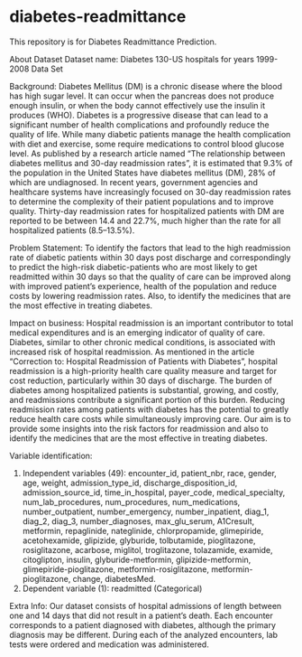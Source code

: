 # diabetes-readmittance
This repository is for Diabetes Readmittance Prediction.

About Dataset
Dataset name: Diabetes 130-US hospitals for years 1999-2008 Data Set

Background: Diabetes Mellitus (DM) is a chronic disease where the blood has high sugar level. It can occur when the pancreas does not produce enough insulin, or when the body cannot effectively use the insulin it produces (WHO). Diabetes is a progressive disease that can lead to a significant number of health complications and profoundly reduce the quality of life. While many diabetic patients manage the health complication with diet and exercise, some require medications to control blood glucose level. As published by a research article named “The relationship between diabetes mellitus and 30-day readmission rates”, it is estimated that 9.3% of the population in the United States have diabetes mellitus (DM), 28% of which are undiagnosed. In recent years, government agencies and healthcare systems have increasingly focused on 30-day readmission rates to determine the complexity of their patient populations and to improve quality. Thirty-day readmission rates for hospitalized patients with DM are reported to be between 14.4 and 22.7%, much higher than the rate for all hospitalized patients (8.5–13.5%).

Problem Statement: To identify the factors that lead to the high readmission rate of diabetic patients within 30 days post discharge and correspondingly to predict the high-risk diabetic-patients who are most likely to get readmitted within 30 days so that the quality of care can be improved along with improved patient’s experience, health of the population and reduce costs by lowering readmission rates. Also, to identify the medicines that are the most effective in treating diabetes.

Impact on business: Hospital readmission is an important contributor to total medical expenditures and is an emerging indicator of quality of care. Diabetes, similar to other chronic medical conditions, is associated with increased risk of hospital readmission. As mentioned in the article “Correction to: Hospital Readmission of Patients with Diabetes”, hospital readmission is a high-priority health care quality measure and target for cost reduction, particularly within 30 days of discharge. The burden of diabetes among hospitalized patients is substantial, growing, and costly, and readmissions contribute a significant portion of this burden. Reducing readmission rates among patients with diabetes has the potential to greatly reduce health care costs while simultaneously improving care. Our aim is to provide some insights into the risk factors for readmission and also to identify the medicines that are the most effective in treating diabetes.

Variable identification:
1. Independent variables (49): encounter_id, patient_nbr, race, gender, age, weight, admission_type_id, discharge_disposition_id, admission_source_id, time_in_hospital, payer_code, medical_specialty, num_lab_procedures, num_procedures, num_medications, number_outpatient, number_emergency, number_inpatient, diag_1, diag_2, diag_3, number_diagnoses, max_glu_serum, A1Cresult, metformin, repaglinide, nateglinide, chlorpropamide, glimepiride, acetohexamide, glipizide, glyburide, tolbutamide, pioglitazone, rosiglitazone, acarbose, miglitol, troglitazone, tolazamide, examide, citoglipton, insulin, glyburide-metformin, glipizide-metformin, glimepiride-pioglitazone, metformin-rosiglitazone, metformin-pioglitazone, change, diabetesMed.
2. Dependent variable (1): readmitted (Categorical)

Extra Info: Our dataset consists of hospital admissions of length between one and 14 days that did not result in a patient’s death. Each encounter corresponds to a patient diagnosed with diabetes, although the primary diagnosis may be different. During each of the analyzed encounters, lab tests were ordered and medication was administered.